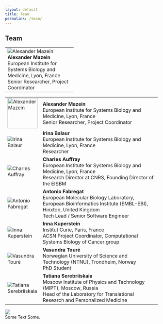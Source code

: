 ```yaml
---
layout: default
title: Team
permalink: /team/
---
```


## Team


<table>
    <tr>
      <td style="width: 210px;"><img src="../images/team/AlexanderMazein.jpg" alt="Alexander Mazein" /><br /><strong>Alexander Mazein</strong><br />European Institute for Systems Biology and Medicine, Lyon, France<br />Senior Researcher, Project Coordinator</td>
    </tr>
</table>


<table cellpadding="5">
    <tr>
      <td><img src="../images/team/AlexanderMazein.jpg" style="width: 100px;" alt="Alexander Mazein" /></td>
      <td align="top"><strong>Alexander Mazein</strong><br />European Institute for Systems Biology and Medicine, Lyon, France<br />Senior Researcher, Project Coordinator</td>
    </tr>
    <tr>
      <td style="width: 100px;"><img src="../images/team/IrinaBalaur.jpg" alt="Irina Balaur"/></td>
      <td><strong>Irina Balaur</strong><br />European Institute for Systems Biology and Medicine, Lyon, France<br />Researcher</td>
    </tr>
    <tr>
      <td style="width: 100px;"><img src="../images/team/CharlesAuffray.jpg" alt="Charles Auffray"/></td>
      <td><strong>Charles Auffray</strong><br />European Institute for Systems Biology and Medicine, Lyon, France<br />Research Director at CNRS, Founding Director of the EISBM</td>
    </tr>
    <tr>
      <td style="width: 100px;"><img src="../images/team/AntonioFabregat.jpg" alt="Antonio Fabregat"/></td>
      <td><strong>Antonio Fabregat</strong><br />European Molecular Biology Laboratory, European Bioinformatics Institute (EMBL-EBI), Hinxton, United Kingdom<br />Tech Lead / Senior Software Engineer</td>
    </tr>
    <tr>
      <td style="width: 100px;"><img src="../images/team/InnaKuperstein.jpg" alt="Inna Kuperstein"/></td>
      <td><strong>Inna Kuperstein</strong><br />Institut Curie, Paris, France<br />ACSN Project Coordinator, Computational Systems Biology of Cancer group</td>
    </tr>
    <tr>
      <td style="width: 100px;"><img src="../images/team/VasundraToure.jpg" alt="Vasundra Touré"/></td>
      <td><strong>Vasundra Touré</strong><br />Norwegian University of Science and Technology (NTNU), Trondheim, Norway<br />PhD Student</td>
    </tr>
    <tr>
      <td style="width: 100px;"><img src="../images/team/TatianaSerebriiskaia.jpg" alt="Tatiana Serebriiskaia"/></td>
      <td><strong>Tatiana Serebriiskaia</strong><br />Moscow Institute of Physics and Technology (MIPT), Moscow, Russia<br />Head of the Laboratory for Translational Research and Personalized Medicine</td>
    </tr>
</table>

<div class="parent">
    <div class="img"><img src="../images/team/IrinaBalaur.jpg" /></div>
    <div class="text">Some Text Some.</div>
</div>
